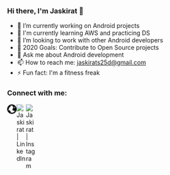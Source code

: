 ### Hi there, I'm Jaskirat 👋

- 🔭 I’m currently working on Android projects
- 🌱 I'm currently learning AWS and practicing DS
- 👯 I’m looking to work with other Android developers
- 🥅 2020 Goals: Contribute to Open Source projects
- 💬 Ask me about Android development
- 📫 How to reach me: jaskirats25d@gmail.com
- ⚡ Fun fact: I'm a fitness freak

### Connect with me:

[<img align="left" alt="techaddicts.in" width="22px" src="https://raw.githubusercontent.com/iconic/open-iconic/master/svg/globe.svg" />][website]
[<img align="left" alt="Jaskirat | LinkedIn" width="22px" src="https://cdn.jsdelivr.net/npm/simple-icons@v3/icons/linkedin.svg" />][linkedin]
[<img align="left" alt="Jaskirat | Instagram" width="22px" src="https://cdn.jsdelivr.net/npm/simple-icons@v3/icons/instagram.svg" />][instagram]

[website]: https://techaddicts.in
[instagram]: https://instagram.com/jaskirat_02
[linkedin]: https://www.linkedin.com/in/jaskirat-singh-8a80a0187
